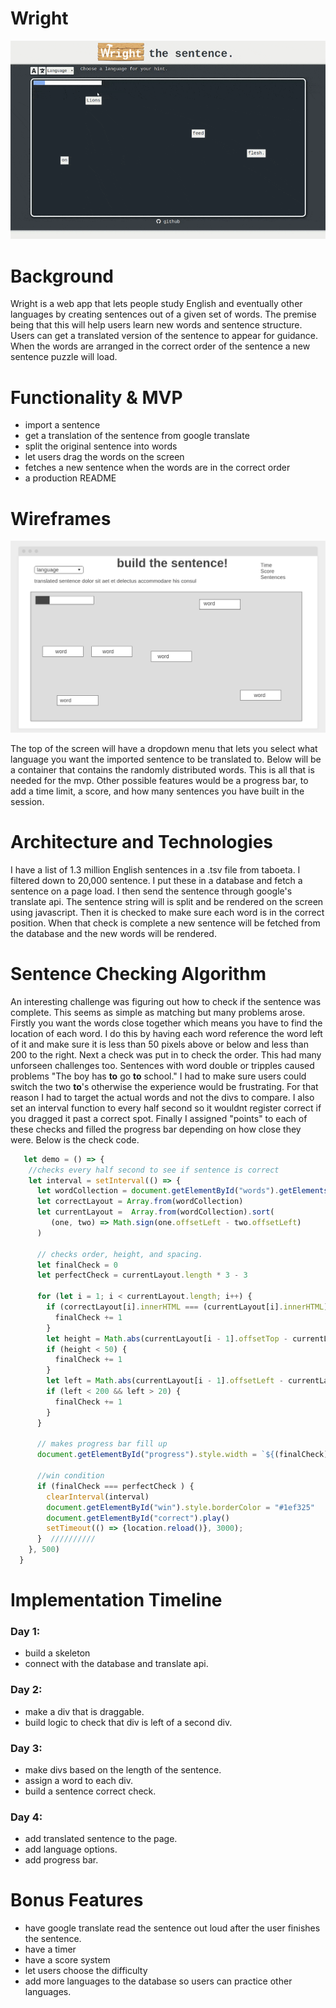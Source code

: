 # Wright

![](wright.gif)

# Background

Wright is a web app that lets people study English and eventually other languages by creating sentences out of a given set of words. The premise being that this will help users learn new words and sentence structure. Users can get a translated version of the sentence to appear for guidance. When the words are arranged in the correct order of the sentence a new sentence puzzle will load. 

# Functionality & MVP

- import a sentence
- get a translation of the sentence from google translate
- split the original sentence into words
- let users drag the words on the screen
- fetches a new sentence when the words are in the correct order
- a production README

# Wireframes

![](wireframe.png)

The top of the screen will have a dropdown menu that lets you select what language you want the imported sentence to be translated to. Below will be a container that contains the randomly distributed words. This is all that is needed for the mvp. Other possible features would be a progress bar, to add a time limit, a score, and how many sentences you have built in the session. 

# Architecture and Technologies

I have a list of 1.3 million English sentences in a .tsv file from taboeta. I filtered down to 20,000 sentence. I put these in a database and fetch a sentence on a page load. I then send the sentence through google's translate api. The sentence string will is split and be rendered on the screen using javascript. Then it is checked to make sure each word is in the correct position. When that check is complete a new sentence will be fetched from the database and the new words will be rendered.

# Sentence Checking Algorithm

An interesting challenge was figuring out how to check if the sentence was complete. This seems as simple as matching but many problems arose. Firstly you want the words close together which means you have to find the location of each word. I do this by having each word reference the word left of it and make sure it is less than 50 pixels above or below and less than 200 to the right. Next a check was put in to check the order. This had many unforseen challenges too. Sentences with word double or tripples caused problems "The boy has **to** go **to** school." I had to make sure users could switch the two **to**'s otherwise the experience would be frustrating. For that reason I had to target the actual words and not the divs to compare. I also set an interval function to every half second so it wouldnt register correct if you dragged it past a correct spot. Finally I assigned "points" to each of these checks and filled the progress bar depending on how close they were. Below is the check code. 

```js
   let demo = () => {
    //checks every half second to see if sentence is correct
    let interval = setInterval(() => {
      let wordCollection = document.getElementById("words").getElementsByTagName("div");
      let correctLayout = Array.from(wordCollection)
      let currentLayout =  Array.from(wordCollection).sort(
         (one, two) => Math.sign(one.offsetLeft - two.offsetLeft)
      )
      
      // checks order, height, and spacing.
      let finalCheck = 0
      let perfectCheck = currentLayout.length * 3 - 3

      for (let i = 1; i < currentLayout.length; i++) {
        if (correctLayout[i].innerHTML === (currentLayout[i].innerHTML)) {
          finalCheck += 1
        }
        let height = Math.abs(currentLayout[i - 1].offsetTop - currentLayout[i].offsetTop)
        if (height < 50) {
          finalCheck += 1
        }
        let left = Math.abs(currentLayout[i - 1].offsetLeft - currentLayout[i].offsetLeft)
        if (left < 200 && left > 20) {
          finalCheck += 1 
        }
      }

      // makes progress bar fill up
      document.getElementById("progress").style.width = `${(finalCheck) / (perfectCheck) * 300}px`;

      //win condition
      if (finalCheck === perfectCheck ) {
        clearInterval(interval)
        document.getElementById("win").style.borderColor = "#1ef325"
        document.getElementById("correct").play()
        setTimeout(() => {location.reload()}, 3000);
      }  //////////
    }, 500)
  }
```

# Implementation Timeline

### Day 1: 
- build a skeleton
- connect with the database and translate api. 

### Day 2: 
- make a div that is draggable.
- build logic to check that div is left of a second div.

### Day 3: 
- make divs based on the length of the sentence. 
- assign a word to each div.
- build a sentence correct check.

### Day 4:
- add translated sentence to the page.
- add language options.
- add progress bar.

# Bonus Features
- have google translate read the sentence out loud after the user finishes the sentence.
- have a timer
- have a score system
- let users choose the difficulty
- add more languages to the database so users can practice other languages.

